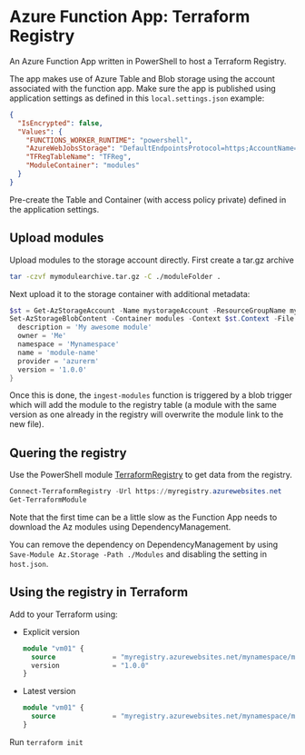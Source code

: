 # Azure Function App: Terraform Registry

An Azure Function App written in PowerShell to host a Terraform Registry.

The app makes use of Azure Table and Blob storage using the account associated with the function app. Make sure the app is published using application settings as defined in this `local.settings.json` example:

```json
{
  "IsEncrypted": false,
  "Values": {
    "FUNCTIONS_WORKER_RUNTIME": "powershell",
    "AzureWebJobsStorage": "DefaultEndpointsProtocol=https;AccountName=mystorageaccount;AccountKey=storageaccountkey;EndpointSuffix=core.windows.net",
    "TFRegTableName": "TFReg",
    "ModuleContainer": "modules"
  }
}
```

Pre-create the Table and Container (with access policy private) defined in the application settings.

## Upload modules

Upload modules to the storage account directly. First create a tar.gz archive

```sh
tar -czvf mymodulearchive.tar.gz -C ./moduleFolder .
```

Next upload it to the storage container with additional metadata:

```powershell
$st = Get-AzStorageAccount -Name mystorageAccount -ResourceGroupName myRG
Set-AzStorageBlobContent -Container modules -Context $st.Context -File "./mymodulearchive.tar.gz" -Metadata @{
  description = 'My awesome module'
  owner = 'Me'
  namespace = 'Mynamespace'
  name = 'module-name'
  provider = 'azurerm'
  version = '1.0.0'
}
```

Once this is done, the `ingest-modules` function is triggered by a blob trigger which will add the module to the registry table (a module with the same version as one already in the registry will overwrite the module link to the new file).

## Quering the registry

Use the PowerShell module [TerraformRegistry](https://www.powershellgallery.com/packages/TerraformRegistry) to get data from the registry.

```powershell
Connect-TerraformRegistry -Url https://myregistry.azurewebsites.net
Get-TerraformModule
```

Note that the first time can be a little slow as the Function App needs to download the Az modules using DependencyManagement.

You can remove the dependency on DependencyManagement by using `Save-Module Az.Storage -Path ./Modules` and disabling the setting in `host.json`.

## Using the registry in Terraform

Add to your Terraform using:

* Explicit version

  ```tf
  module "vm01" {
    source              = "myregistry.azurewebsites.net/mynamespace/modulename/provider"
    version             = "1.0.0"
  }
  ```

* Latest version

  ```tf
  module "vm01" {
    source              = "myregistry.azurewebsites.net/mynamespace/modulename/provider"
  }
  ```

Run ```terraform init```
